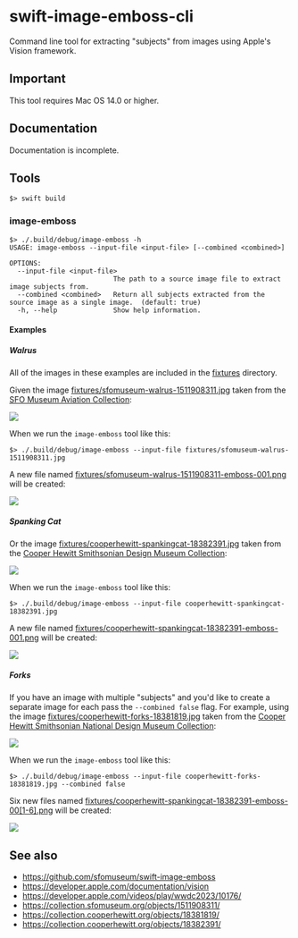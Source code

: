 # swift-image-emboss-cli

Command line tool for extracting "subjects" from images using Apple's Vision framework.

## Important

This tool requires Mac OS 14.0 or higher.

## Documentation

Documentation is incomplete.

## Tools

```
$> swift build
```

### image-emboss

```
$> ./.build/debug/image-emboss -h
USAGE: image-emboss --input-file <input-file> [--combined <combined>]

OPTIONS:
  --input-file <input-file>
                          The path to a source image file to extract image subjects from.
  --combined <combined>   Return all subjects extracted from the source image as a single image.  (default: true)
  -h, --help              Show help information.
```  

#### Examples

##### Walrus

All of the images in these examples are included in the [fixtures](fixtures) directory.

Given the image [fixtures/sfomuseum-walrus-1511908311.jpg](https://collection.sfomuseum.org/objects/1511908311/) taken from the [SFO Museum Aviation Collection](https://collection.sfomuseum.org/objects/1511908311/):

[![](fixtures/sfomuseum-walrus-1511908311.jpg)](https://collection.sfomuseum.org/objects/1511908311/)

When we run the `image-emboss` tool like this:

```
$> ./.build/debug/image-emboss --input-file fixtures/sfomuseum-walrus-1511908311.jpg
```

A new file named [fixtures/sfomuseum-walrus-1511908311-emboss-001.png](fixtures/sfomuseum-walrus-1511908311-emboss-001.png) will be created:

![](docs/images/swift-image-emboss-walrus.png)

##### Spanking Cat

Or the image [fixtures/cooperhewitt-spankingcat-18382391.jpg](https://collection.sfomuseum.org/objects/1511908311/) taken from the [Cooper Hewitt Smithsonian Design Museum Collection](https://collection.sfomuseum.org/objects/1511908311/):

[![](fixtures/cooperhewitt-spankingcat-18382391.jpg)](https://collection.sfomuseum.org/objects/1511908311/)

When we run the `image-emboss` tool like this:

```
$> ./.build/debug/image-emboss --input-file cooperhewitt-spankingcat-18382391.jpg
```

A new file named [fixtures/cooperhewitt-spankingcat-18382391-emboss-001.png](fixtures/cooperhewitt-spankingcat-18382391-emboss-001.png) will be created:

![](docs/images/swift-image-emboss-spankingcat.png)

##### Forks

If you have an image with multiple "subjects" and you'd like to create a separate image for each pass the `--combined false` flag. For example, using the image [fixtures/cooperhewitt-forks-18381819.jpg](https://collection.cooperhewitt.org/objects/18381819/) taken from the [Cooper Hewitt Smithsonian National Design Museum Collection](https://collection.cooperhewitt.org/objects/18381819/):

[![](fixtures/cooperhewitt-forks-18381819.jpg)](https://collection.sfomuseum.org/objects/18381819/)

When we run the `image-emboss` tool like this:

```
$> ./.build/debug/image-emboss --input-file cooperhewitt-forks-18381819.jpg --combined false
```

Six new files named [fixtures/cooperhewitt-spankingcat-18382391-emboss-00[1-6].png](fixtures/) will be created:

![](docs/images/swift-image-emboss-forks.png)

## See also

* https://github.com/sfomuseum/swift-image-emboss
* https://developer.apple.com/documentation/vision
* https://developer.apple.com/videos/play/wwdc2023/10176/
* https://collection.sfomuseum.org/objects/1511908311/
* https://collection.cooperhewitt.org/objects/18381819/
* https://collection.cooperhewitt.org/objects/18382391/
